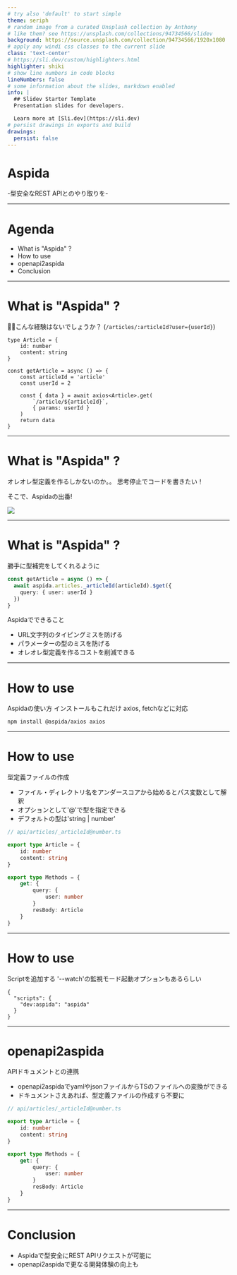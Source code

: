 ```yaml
---
# try also 'default' to start simple
theme: seriph
# random image from a curated Unsplash collection by Anthony
# like them? see https://unsplash.com/collections/94734566/slidev
background: https://source.unsplash.com/collection/94734566/1920x1080
# apply any windi css classes to the current slide
class: 'text-center'
# https://sli.dev/custom/highlighters.html
highlighter: shiki
# show line numbers in code blocks
lineNumbers: false
# some information about the slides, markdown enabled
info: |
  ## Slidev Starter Template
  Presentation slides for developers.

  Learn more at [Sli.dev](https://sli.dev)
# persist drawings in exports and build
drawings:
  persist: false
---
```


# Aspida
-型安全なREST APIとのやり取りを-

---

# Agenda
- What is "Aspida" ?
- How to use
- openapi2aspida
- Conclusion

---

# What is "Aspida" ?
👨‍💻‍こんな経験はないでしょうか？
(`/articles/:articleId?user={userId}`)

```ts{all|7|11,12|all}
type Article = {
    id: number
    content: string
}

const getArticle = async () => {
    const articleId = 'article'
    const userId = 2
    
    const { data } = await axios<Article>.get(
        `/article/${articleId}`,
        { params: userId }
    )
    return data
}
```

---

# What is "Aspida" ?
オレオレ型定義を作るしかないのか。。
思考停止でコードを書きたい！

<div v-click class="text-xl p-2">

そこで、Aspidaの出番!

<img src="/aspida.png" />

</div>

---

# What is "Aspida" ?
勝手に型補完をしてくれるように

```ts
const getArticle = async () => {
  await aspida.articles._articleId(articleId).$get({ 
    query: { user: userId } 
  })
}
```

Aspidaでできること
- URL文字列のタイピングミスを防げる
- パラメーターの型のミスを防げる
- オレオレ型定義を作るコストを削減できる

---

# How to use

Aspidaの使い方
インストールもこれだけ
axios, fetchなどに対応

```bash
npm install @aspida/axios axios
```

---

# How to use

型定義ファイルの作成
- ファイル・ディレクトリ名をアンダースコアから始めるとパス変数として解釈
- オプションとして'@'で型を指定できる
- デフォルトの型は'string | number'

```ts
// api/articles/_articleId@number.ts

export type Article = {
    id: number
    content: string
}

export type Methods = {
    get: {
        query: {
            user: number
        }
        resBody: Article
    }
}
```

---

# How to use

Scriptを追加する
'--watch'の監視モード起動オプションもあるらしい

```
{
  "scripts": {
    "dev:aspida": "aspida"
  }
}
```

---

# openapi2aspida

APIドキュメントとの連携
- openapi2aspidaでyamlやjsonファイルからTSのファイルへの変換ができる
- ドキュメントさえあれば、型定義ファイルの作成すら不要に

```ts
// api/articles/_articleId@number.ts

export type Article = {
    id: number
    content: string
}

export type Methods = {
    get: {
        query: {
            user: number
        }
        resBody: Article
    }
}
```

---

# Conclusion
- Aspidaで型安全にREST APIリクエストが可能に
- openapi2aspidaで更なる開発体験の向上も



[//]: # (# Welcome to Slidev)

[//]: # ()
[//]: # (Presentation slides for developers)

[//]: # ()
[//]: # (<div class="pt-12">)

[//]: # (  <span @click="$slidev.nav.next" class="px-2 py-1 rounded cursor-pointer" hover="bg-white bg-opacity-10">)

[//]: # (    Press Space for next page <carbon:arrow-right class="inline"/>)

[//]: # (  </span>)

[//]: # (</div>)

[//]: # ()
[//]: # (<div class="abs-br m-6 flex gap-2">)

[//]: # (  <button @click="$slidev.nav.openInEditor&#40;&#41;" title="Open in Editor" class="text-xl icon-btn opacity-50 !border-none !hover:text-white">)

[//]: # (    <carbon:edit />)

[//]: # (  </button>)

[//]: # (  <a href="https://github.com/slidevjs/slidev" target="_blank" alt="GitHub")

[//]: # (    class="text-xl icon-btn opacity-50 !border-none !hover:text-white">)

[//]: # (    <carbon-logo-github />)

[//]: # (  </a>)

[//]: # (</div>)

[//]: # ()
[//]: # (<!--)

[//]: # (The last comment block of each slide will be treated as slide notes. It will be visible and editable in Presenter Mode along with the slide. [Read more in the docs]&#40;https://sli.dev/guide/syntax.html#notes&#41;)

[//]: # (-->)

[//]: # ()
[//]: # (---)

[//]: # ()
[//]: # (# What is Slidev?)

[//]: # ()
[//]: # (Slidev is a slides maker and presenter designed for developers, consist of the following features)

[//]: # ()
[//]: # (- 📝 **Text-based** - focus on the content with Markdown, and then style them later)

[//]: # (- 🎨 **Themable** - theme can be shared and used with npm packages)

[//]: # (- 🧑‍💻 **Developer Friendly** - code highlighting, live coding with autocompletion)

[//]: # (- 🤹 **Interactive** - embedding Vue components to enhance your expressions)

[//]: # (- 🎥 **Recording** - built-in recording and camera view)

[//]: # (- 📤 **Portable** - export into PDF, PNGs, or even a hostable SPA)

[//]: # (- 🛠 **Hackable** - anything possible on a webpage)

[//]: # ()
[//]: # (<br>)

[//]: # (<br>)

[//]: # ()
[//]: # (Read more about [Why Slidev?]&#40;https://sli.dev/guide/why&#41;)

[//]: # ()
[//]: # (<!--)

[//]: # (You can have `style` tag in markdown to override the style for the current page.)

[//]: # (Learn more: https://sli.dev/guide/syntax#embedded-styles)

[//]: # (-->)

[//]: # ()
[//]: # (<style>)

[//]: # (h1 {)

[//]: # (  background-color: #2B90B6;)

[//]: # (  background-image: linear-gradient&#40;45deg, #4EC5D4 10%, #146b8c 20%&#41;;)

[//]: # (  background-size: 100%;)

[//]: # (  -webkit-background-clip: text;)

[//]: # (  -moz-background-clip: text;)

[//]: # (  -webkit-text-fill-color: transparent;)

[//]: # (  -moz-text-fill-color: transparent;)

[//]: # (})

[//]: # (</style>)

[//]: # ()
[//]: # (---)

[//]: # ()
[//]: # (# Navigation)

[//]: # ()
[//]: # (Hover on the bottom-left corner to see the navigation's controls panel, [learn more]&#40;https://sli.dev/guide/navigation.html&#41;)

[//]: # ()
[//]: # (### Keyboard Shortcuts)

[//]: # ()
[//]: # (|     |     |)

[//]: # (| --- | --- |)

[//]: # (| <kbd>right</kbd> / <kbd>space</kbd>| next animation or slide |)

[//]: # (| <kbd>left</kbd>  / <kbd>shift</kbd><kbd>space</kbd> | previous animation or slide |)

[//]: # (| <kbd>up</kbd> | previous slide |)

[//]: # (| <kbd>down</kbd> | next slide |)

[//]: # ()
[//]: # (<!-- https://sli.dev/guide/animations.html#click-animations -->)

[//]: # (<img)

[//]: # (  v-click)

[//]: # (  class="absolute -bottom-9 -left-7 w-80 opacity-50")

[//]: # (  src="https://sli.dev/assets/arrow-bottom-left.svg")

[//]: # (/>)

[//]: # (<p v-after class="absolute bottom-23 left-45 opacity-30 transform -rotate-10">Here!</p>)

[//]: # ()
[//]: # (---)

[//]: # (layout: image-right)

[//]: # (image: https://source.unsplash.com/collection/94734566/1920x1080)

[//]: # (---)

[//]: # ()
[//]: # (# Code)

[//]: # ()
[//]: # (Use code snippets and get the highlighting directly![^1])

[//]: # ()
[//]: # (```ts {all|2|1-6|9|all})

[//]: # (interface User {)

[//]: # (  id: number)

[//]: # (  firstName: string)

[//]: # (  lastName: string)

[//]: # (  role: string)

[//]: # (  text: string)

[//]: # (})

[//]: # ()
[//]: # (function updateUser&#40;id: number, update: User&#41; {)

[//]: # (  const user = getUser&#40;id&#41;)

[//]: # (  const newUser = {...user, ...update}  )

[//]: # (  saveUser&#40;id, newUser&#41;)

[//]: # (})

[//]: # (```)

[//]: # ()
[//]: # (<arrow v-click="3" x1="400" y1="420" x2="230" y2="330" color="#564" width="3" arrowSize="1" />)

[//]: # ()
[//]: # ([^1]: [Learn More]&#40;https://sli.dev/guide/syntax.html#line-highlighting&#41;)

[//]: # ()
[//]: # (<style>)

[//]: # (.footnotes-sep {)

[//]: # (  @apply mt-20 opacity-10;)

[//]: # (})

[//]: # (.footnotes {)

[//]: # (  @apply text-sm opacity-75;)

[//]: # (})

[//]: # (.footnote-backref {)

[//]: # (  display: none;)

[//]: # (})

[//]: # (</style>)

[//]: # ()
[//]: # ()
[//]: # (---)

[//]: # ()
[//]: # (# Components)

[//]: # ()
[//]: # (<div grid="~ cols-2 gap-4">)

[//]: # (<div>)

[//]: # ()
[//]: # (You can use Vue components directly inside your slides.)

[//]: # ()
[//]: # (We have provided a few built-in components like `<Tweet/>` and `<Youtube/>` that you can use directly. And adding your custom components is also super easy.)

[//]: # ()
[//]: # (```html)

[//]: # (<Counter :count="10" />)

[//]: # (```)

[//]: # ()
[//]: # (<!-- ./components/Counter.vue -->)

[//]: # (<Counter :count="10" m="t-4" />)

[//]: # ()
[//]: # (Check out [the guides]&#40;https://sli.dev/builtin/components.html&#41; for more.)

[//]: # ()
[//]: # (</div>)

[//]: # (<div>)

[//]: # ()
[//]: # (```html)

[//]: # (<Tweet id="1390115482657726468" />)

[//]: # (```)

[//]: # ()
[//]: # (<Tweet id="1390115482657726468" scale="0.65" />)

[//]: # ()
[//]: # (</div>)

[//]: # (</div>)

[//]: # ()
[//]: # ()
[//]: # (---)

[//]: # (class: px-20)

[//]: # (---)

[//]: # ()
[//]: # (# Themes)

[//]: # ()
[//]: # (Slidev comes with powerful theming support. Themes can provide styles, layouts, components, or even configurations for tools. Switching between themes by just **one edit** in your frontmatter:)

[//]: # ()
[//]: # (<div grid="~ cols-2 gap-2" m="-t-2">)

[//]: # ()
[//]: # (```yaml)

[//]: # (---)

[//]: # (theme: default)

[//]: # (---)

[//]: # (```)

[//]: # ()
[//]: # (```yaml)

[//]: # (---)

[//]: # (theme: seriph)

[//]: # (---)

[//]: # (```)

[//]: # ()
[//]: # (<img border="rounded" src="https://github.com/slidevjs/themes/blob/main/screenshots/theme-default/01.png?raw=true">)

[//]: # ()
[//]: # (<img border="rounded" src="https://github.com/slidevjs/themes/blob/main/screenshots/theme-seriph/01.png?raw=true">)

[//]: # ()
[//]: # (</div>)

[//]: # ()
[//]: # (Read more about [How to use a theme]&#40;https://sli.dev/themes/use.html&#41; and)

[//]: # (check out the [Awesome Themes Gallery]&#40;https://sli.dev/themes/gallery.html&#41;.)

[//]: # ()
[//]: # (---)

[//]: # (preload: false)

[//]: # (---)

[//]: # ()
[//]: # (# Animations)

[//]: # ()
[//]: # (Animations are powered by [@vueuse/motion]&#40;https://motion.vueuse.org/&#41;.)

[//]: # ()
[//]: # (```html)

[//]: # (<div)

[//]: # (  v-motion)

[//]: # (  :initial="{ x: -80 }")

[//]: # (  :enter="{ x: 0 }">)

[//]: # (  Slidev)

[//]: # (</div>)

[//]: # (```)

[//]: # ()
[//]: # (<div class="w-60 relative mt-6">)

[//]: # (  <div class="relative w-40 h-40">)

[//]: # (    <img)

[//]: # (      v-motion)

[//]: # (      :initial="{ x: 800, y: -100, scale: 1.5, rotate: -50 }")

[//]: # (      :enter="final")

[//]: # (      class="absolute top-0 left-0 right-0 bottom-0")

[//]: # (      src="https://sli.dev/logo-square.png")

[//]: # (    />)

[//]: # (    <img)

[//]: # (      v-motion)

[//]: # (      :initial="{ y: 500, x: -100, scale: 2 }")

[//]: # (      :enter="final")

[//]: # (      class="absolute top-0 left-0 right-0 bottom-0")

[//]: # (      src="https://sli.dev/logo-circle.png")

[//]: # (    />)

[//]: # (    <img)

[//]: # (      v-motion)

[//]: # (      :initial="{ x: 600, y: 400, scale: 2, rotate: 100 }")

[//]: # (      :enter="final")

[//]: # (      class="absolute top-0 left-0 right-0 bottom-0")

[//]: # (      src="https://sli.dev/logo-triangle.png")

[//]: # (    />)

[//]: # (  </div>)

[//]: # ()
[//]: # (  <div)

[//]: # (    class="text-5xl absolute top-14 left-40 text-[#2B90B6] -z-1")

[//]: # (    v-motion)

[//]: # (    :initial="{ x: -80, opacity: 0}")

[//]: # (    :enter="{ x: 0, opacity: 1, transition: { delay: 2000, duration: 1000 } }">)

[//]: # (    Slidev)

[//]: # (  </div>)

[//]: # (</div>)

[//]: # ()
[//]: # (<!-- vue script setup scripts can be directly used in markdown, and will only affects current page -->)

[//]: # (<script setup lang="ts">)

[//]: # (const final = {)

[//]: # (  x: 0,)

[//]: # (  y: 0,)

[//]: # (  rotate: 0,)

[//]: # (  scale: 1,)

[//]: # (  transition: {)

[//]: # (    type: 'spring',)

[//]: # (    damping: 10,)

[//]: # (    stiffness: 20,)

[//]: # (    mass: 2)

[//]: # (  })

[//]: # (})

[//]: # (</script>)

[//]: # ()
[//]: # (<div)

[//]: # (  v-motion)

[//]: # (  :initial="{ x:35, y: 40, opacity: 0}")

[//]: # (  :enter="{ y: 0, opacity: 1, transition: { delay: 3500 } }">)

[//]: # ()
[//]: # ([Learn More]&#40;https://sli.dev/guide/animations.html#motion&#41;)

[//]: # ()
[//]: # (</div>)

[//]: # ()
[//]: # (---)

[//]: # ()
[//]: # (# LaTeX)

[//]: # ()
[//]: # (LaTeX is supported out-of-box powered by [KaTeX]&#40;https://katex.org/&#41;.)

[//]: # ()
[//]: # (<br>)

[//]: # ()
[//]: # (Inline $\sqrt{3x-1}+&#40;1+x&#41;^2$)

[//]: # ()
[//]: # (Block)

[//]: # ($$)

[//]: # (\begin{array}{c})

[//]: # ()
[//]: # (\nabla \times \vec{\mathbf{B}} -\, \frac1c\, \frac{\partial\vec{\mathbf{E}}}{\partial t} &)

[//]: # (= \frac{4\pi}{c}\vec{\mathbf{j}}    \nabla \cdot \vec{\mathbf{E}} & = 4 \pi \rho \\)

[//]: # ()
[//]: # (\nabla \times \vec{\mathbf{E}}\, +\, \frac1c\, \frac{\partial\vec{\mathbf{B}}}{\partial t} & = \vec{\mathbf{0}} \\)

[//]: # ()
[//]: # (\nabla \cdot \vec{\mathbf{B}} & = 0)

[//]: # ()
[//]: # (\end{array})

[//]: # ($$)

[//]: # ()
[//]: # (<br>)

[//]: # ()
[//]: # ([Learn more]&#40;https://sli.dev/guide/syntax#latex&#41;)

[//]: # ()
[//]: # (---)

[//]: # ()
[//]: # (# Diagrams)

[//]: # ()
[//]: # (You can create diagrams / graphs from textual descriptions, directly in your Markdown.)

[//]: # ()
[//]: # (<div class="grid grid-cols-3 gap-10 pt-4 -mb-6">)

[//]: # ()
[//]: # (```mermaid {scale: 0.5})

[//]: # (sequenceDiagram)

[//]: # (    Alice->John: Hello John, how are you?)

[//]: # (    Note over Alice,John: A typical interaction)

[//]: # (```)

[//]: # ()
[//]: # (```mermaid {theme: 'neutral', scale: 0.8})

[//]: # (graph TD)

[//]: # (B[Text] --> C{Decision})

[//]: # (C -->|One| D[Result 1])

[//]: # (C -->|Two| E[Result 2])

[//]: # (```)

[//]: # ()
[//]: # (```plantuml {scale: 0.7})

[//]: # (@startuml)

[//]: # ()
[//]: # (package "Some Group" {)

[//]: # (  HTTP - [First Component])

[//]: # (  [Another Component])

[//]: # (})

[//]: # ()
[//]: # (node "Other Groups" {)

[//]: # (  FTP - [Second Component])

[//]: # (  [First Component] --> FTP)

[//]: # (})

[//]: # ()
[//]: # (cloud {)

[//]: # (  [Example 1])

[//]: # (})

[//]: # ()
[//]: # ()
[//]: # (database "MySql" {)

[//]: # (  folder "This is my folder" {)

[//]: # (    [Folder 3])

[//]: # (  })

[//]: # (  frame "Foo" {)

[//]: # (    [Frame 4])

[//]: # (  })

[//]: # (})

[//]: # ()
[//]: # ()
[//]: # ([Another Component] --> [Example 1])

[//]: # ([Example 1] --> [Folder 3])

[//]: # ([Folder 3] --> [Frame 4])

[//]: # ()
[//]: # (@enduml)

[//]: # (```)

[//]: # ()
[//]: # (</div>)

[//]: # ()
[//]: # ([Learn More]&#40;https://sli.dev/guide/syntax.html#diagrams&#41;)

[//]: # ()
[//]: # ()
[//]: # (---)

[//]: # (layout: center)

[//]: # (class: text-center)

[//]: # (---)

[//]: # ()
[//]: # (# Learn More)

[//]: # ()
[//]: # ([Documentations]&#40;https://sli.dev&#41; · [GitHub]&#40;https://github.com/slidevjs/slidev&#41; · [Showcases]&#40;https://sli.dev/showcases.html&#41;)
